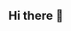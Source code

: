 ## Hi there 👋

<!--
**simplyshree/simplyshree** is a ✨ _special_ ✨ repository because its `README.md` (this file) appears on your GitHub profile.

Here are some ideas to get you started:

- 🌱 Chilling


-->
